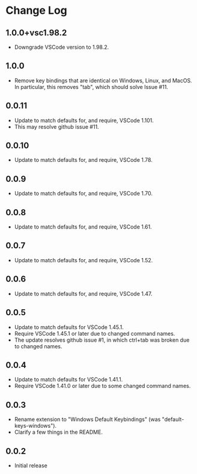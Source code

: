 # Change Log

## 1.0.0+vsc1.98.2

- Downgrade VSCode version to 1.98.2.

## 1.0.0

- Remove key bindings that are identical on Windows, Linux, and MacOS.  In particular, this removes "tab", which should solve Issue #11.

## 0.0.11

- Update to match defaults for, and require, VSCode 1.101.
- This may resolve github issue #11.

## 0.0.10

- Update to match defaults for, and require, VSCode 1.78.

## 0.0.9

- Update to match defaults for, and require, VSCode 1.70.

## 0.0.8

- Update to match defaults for, and require, VSCode 1.61.

## 0.0.7

- Update to match defaults for, and require, VSCode 1.52.

## 0.0.6

- Update to match defaults for, and require, VSCode 1.47.

## 0.0.5

- Update to match defaults for VSCode 1.45.1.
- Require VSCode 1.45.1 or later due to changed command names.
- The update resolves github issue #1, in which ctrl+tab was broken due
  to changed names.

## 0.0.4

- Update to match defaults for VSCode 1.41.1.
- Require VSCode 1.41.0 or later due to some changed command names.

## 0.0.3

- Rename extension to "Windows Default Keybindings"
  (was "default-keys-windows").
- Clarify a few things in the README.

## 0.0.2

- Initial release
